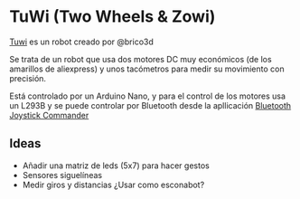 # TuWi (Two Wheels & Zowi)

[Tuwi](https://brico3d.blogspot.com/2017/06/tuwi-twowheels-robot.html) es un robot creado por @brico3d

Se trata de un robot que usa dos motores DC muy económicos (de los amarillos de aliexpress) y unos tacómetros para medir su movimiento con precisión.

Está controlado por un Arduino Nano, y para el control de los motores usa un L293B y se puede controlar por Bluetooth desde la apllicación [Bluetooth Joystick Commander](https://play.google.com/store/apps/details?id=org.projectproto.btjoystick&hl=es)

## Ideas

* Añadir una matriz de leds (5x7) para hacer gestos
* Sensores siguelíneas
* Medir giros y distancias ¿Usar como esconabot?
